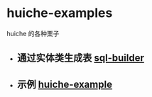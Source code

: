 # huiche-examples
huiche 的各种栗子

- ## 通过实体类生成表 [sql-builder](https://github.com/jmjlbmn/huiche-examples/tree/master/sql-builder)
- ## 示例 [huiche-example](https://github.com/jmjlbmn/huiche-examples/tree/master/huiche-example)
